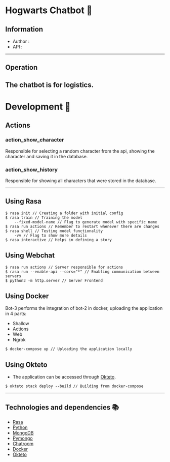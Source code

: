 # Hogwarts Chatbot :speech_balloon:
 ## Information
 - Author : 
 - API : 
 ---

 ## Operation
 The chatbot is for logistics.
 ---

 # Development :red_circle:
 ## Actions
 ### action_show_character
 Responsible for selecting a random character from the api, showing the character and saving it in the database.
 ### action_show_history
 Responsible for showing all characters that were stored in the database.

 ---

 ## Using Rasa
 ```
 $ rasa init // Creating a folder with initial config
 $ rasa train // Training the model
     --fixed-model-name // Flag to generate model with specific name
 $ rasa run actions // Remember to restart whenever there are changes
 $ rasa shell // Testing model functionality
     -vv // Flag to show more details
 $ rasa interactive // ​​Helps in defining a story
 ```

 ## Using Webchat
 ```
 $ rasa run actions // Server responsible for actions
 $ rasa run --enable-api --cors="*" // Enabling communication between servers
 $ python3 -m http.server // Server Frontend
 ```
 ## Using Docker
 Bot-3 performs the integration of bot-2 in docker, uploading the application in 4 parts:
 - Shallow
 - Actions
 - Web
 - Ngrok
 ```
 $ docker-compose up // Uploading the application locally
 ```

 ## Using Okteto
 - The application can be accessed through <a href="">Okteto</a>.
 ```
 $ okteto stack deploy --build // Building from docker-compose
 ```

 ---

 ## Technologies and dependencies :books:
 - <a href="https://rasa.com/docs/rasa/installation/">Rasa</a>
 - <a href="https://docs.python.org/3/">Python</a>
 - <a href="https://docs.mongodb.com/">MongoDB</a>
 - <a href="https://pymongo.readthedocs.io/en/stable/index.html">Pymongo</a>
 - <a href="https://github.com/scalableminds/chatroom">Chatroom</a>
 - <a href="https://docs.docker.com/">Docker</a>
 - <a href="https://okteto.com/docs/getting-started/index.html">Okteto</a>
